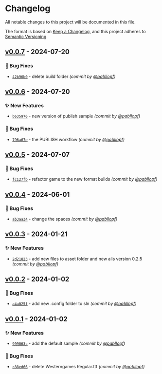 # Changelog
All notable changes to this project will be documented in this file.

The format is based on [Keep a Changelog](https://keepachangelog.com/en/1.0.0/),
and this project adheres to [Semantic Versioning](https://semver.org/spec/v2.0.0.html).

## [v0.0.7] - 2024-07-20
### :bug: Bug Fixes
- [`42b96b0`](https://github.com/pabllopf/Alis.Sample.Flappy.Bird/commit/42b96b0665251b20d1eeaf6b30dada96f35b8b03) - delete build folder *(commit by [@pabllopf](https://github.com/pabllopf))*


## [v0.0.6] - 2024-07-20
### :sparkles: New Features
- [`b635976`](https://github.com/pabllopf/Alis.Sample.Flappy.Bird/commit/b6359766e19df1e93dc04d2a217880859b37e31e) - new version of publish sample *(commit by [@pabllopf](https://github.com/pabllopf))*

### :bug: Bug Fixes
- [`796a67e`](https://github.com/pabllopf/Alis.Sample.Flappy.Bird/commit/796a67e2016e480a3d3b78d6d456088397187f45) - the PUBLISH workflow *(commit by [@pabllopf](https://github.com/pabllopf))*


## [v0.0.5] - 2024-07-07
### :bug: Bug Fixes
- [`fc127fb`](https://github.com/pabllopf/Alis.Sample.Flappy.Bird/commit/fc127fbe6b50a7ba954b3609550ec4f1c5acf8d2) - refactor game to the new format builds *(commit by [@pabllopf](https://github.com/pabllopf))*


## [v0.0.4] - 2024-06-01
### :bug: Bug Fixes
- [`ab3aa34`](https://github.com/pabllopf/Alis.Sample.Flappy.Bird/commit/ab3aa34d89fd1b884bffc1758ccb329da6333eb8) - change the spaces *(commit by [@pabllopf](https://github.com/pabllopf))*


## [v0.0.3] - 2024-01-21
### :sparkles: New Features
- [`2d21823`](https://github.com/pabllopf/Alis.Sample.Flappy.Bird/commit/2d21823e1028d21ae2964534400b2240b192fe4b) - add new files to asset folder and new alis version 0.2.5 *(commit by [@pabllopf](https://github.com/pabllopf))*


## [v0.0.2] - 2024-01-02
### :bug: Bug Fixes
- [`a4a025f`](https://github.com/pabllopf/Alis.Sample.Flappy.Bird/commit/a4a025fa0e98e966363130f3c85053a87fa29035) - add new .config folder to sln *(commit by [@pabllopf](https://github.com/pabllopf))*


## [v0.0.1] - 2024-01-02
### :sparkles: New Features
- [`999063c`](https://github.com/pabllopf/Alis.Sample.Flappy.Bird/commit/999063c054de980e8c792d6e04982070d7ddd5b0) - add the default sample *(commit by [@pabllopf](https://github.com/pabllopf))*

### :bug: Bug Fixes
- [`c88ed66`](https://github.com/pabllopf/Alis.Sample.Flappy.Bird/commit/c88ed66fc0c66dceada79f653fb90cd88e1ab4d6) - delete Westerngames Regular.ttf *(commit by [@pabllopf](https://github.com/pabllopf))*


[v0.0.1]: https://github.com/pabllopf/Alis.Sample.Flappy.Bird/compare/v0.0.0...v0.0.1
[v0.0.2]: https://github.com/pabllopf/Alis.Sample.Flappy.Bird/compare/v0.0.1...v0.0.2
[v0.0.3]: https://github.com/pabllopf/Alis.Sample.Flappy.Bird/compare/v0.0.2...v0.0.3
[v0.0.4]: https://github.com/pabllopf/Alis.Sample.Flappy.Bird/compare/v0.0.3...v0.0.4
[v0.0.5]: https://github.com/pabllopf/Alis.Sample.Flappy.Bird/compare/v0.0.4...v0.0.5
[v0.0.6]: https://github.com/pabllopf/Alis.Sample.Flappy.Bird/compare/v0.0.5...v0.0.6
[v0.0.7]: https://github.com/pabllopf/Alis.Sample.Flappy.Bird/compare/v0.0.6...v0.0.7
